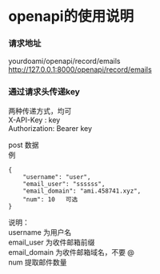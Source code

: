 # openapi的使用说明

### 请求地址
yourdoami/openapi/record/emails
http://127.0.0.1:8000/openapi/record/emails
### 通过请求头传递key
两种传递方式，均可  
X-API-Key :   key   
Authorization: Bearer key

post 数据   
例   
```
{
    "username": "user",
    "email_user": "ssssss", 
    "email_domain": "ami.458741.xyz",
    "num": 10   可选
}
```

说明：   
username 为用户名   
email_user  为收件邮箱前缀   
email_domain 为收件邮箱域名，不要 @   
num  提取邮件数量


